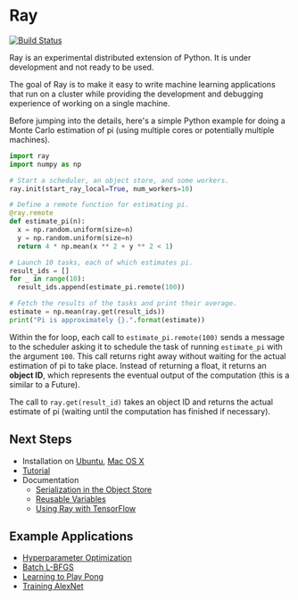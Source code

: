 # Ray

[![Build Status](https://travis-ci.org/ray-project/ray.svg?branch=master)](https://travis-ci.org/ray-project/ray)

Ray is an experimental distributed extension of Python. It is under development
and not ready to be used.

The goal of Ray is to make it easy to write machine learning applications that
run on a cluster while providing the development and debugging experience of
working on a single machine.

Before jumping into the details, here's a simple Python example for doing a
Monte Carlo estimation of pi (using multiple cores or potentially multiple
machines).

```python
import ray
import numpy as np

# Start a scheduler, an object store, and some workers.
ray.init(start_ray_local=True, num_workers=10)

# Define a remote function for estimating pi.
@ray.remote
def estimate_pi(n):
  x = np.random.uniform(size=n)
  y = np.random.uniform(size=n)
  return 4 * np.mean(x ** 2 + y ** 2 < 1)

# Launch 10 tasks, each of which estimates pi.
result_ids = []
for _ in range(10):
  result_ids.append(estimate_pi.remote(100))

# Fetch the results of the tasks and print their average.
estimate = np.mean(ray.get(result_ids))
print("Pi is approximately {}.".format(estimate))
```

Within the for loop, each call to `estimate_pi.remote(100)` sends a message to
the scheduler asking it to schedule the task of running `estimate_pi` with the
argument `100`. This call returns right away without waiting for the actual
estimation of pi to take place. Instead of returning a float, it returns an
**object ID**, which represents the eventual output of the computation (this is
a similar to a Future).

The call to `ray.get(result_id)` takes an object ID and returns the actual
estimate of pi (waiting until the computation has finished if necessary).

## Next Steps

- Installation on [Ubuntu](doc/install-on-ubuntu.md), [Mac OS X](doc/install-on-macosx.md)
- [Tutorial](doc/tutorial.md)
- Documentation
  - [Serialization in the Object Store](doc/serialization.md)
  - [Reusable Variables](doc/reusable-variables.md)
  - [Using Ray with TensorFlow](doc/using-ray-with-tensorflow.md)

## Example Applications

- [Hyperparameter Optimization](examples/hyperopt/README.md)
- [Batch L-BFGS](examples/lbfgs/README.md)
- [Learning to Play Pong](examples/rl_pong/README.md)
- [Training AlexNet](examples/alexnet/README.md)
